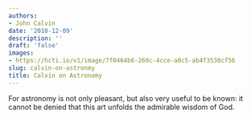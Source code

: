 ```yaml
---
authors:
- John Calvin
date: '2010-12-09'
description: ''
draft: 'false'
images:
- https://hcti.io/v1/image/7f0464b6-269c-4cce-a0c5-ab4f3530cf56
slug: calvin-on-astronmy
title: Calvin on Astronomy
---
```


For astronomy is not only pleasant, but also very useful to be known: it cannot be denied that this art unfolds the admirable wisdom of God.